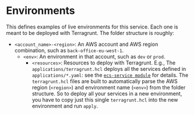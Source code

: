 # Environments

This defines examples of live environments for this service. Each one is meant to be deployed with Terragrunt. The folder structure is roughly:

- `<account_name>-<region>`: An AWS account and AWS region combination, such as `back-office-eu-west-1`.
  - `<env>`: An environment in that account, such as `dev` or `prod`.
  	- `<resources>`: Resources to deploy with Terragrunt. E.g., The `applications/terragrunt.hcl` deploys all the services defined in `applications/*.yaml`: see the [`ecs-service module`](../modules/ecs-services) for details. The `terragrunt.hcl` files are built to automatically parse the AWS region (`<region>`) and environment name (`<env>`) from the folder structure. So to deploy all your services in a new environment, you have to copy just this single `terragrunt.hcl` into the new environment and run `apply`. 